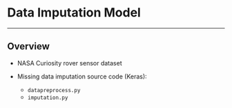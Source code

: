 # Data Imputation Model 
---

## Overview 
* NASA Curiosity rover sensor dataset

* Missing data imputation source code (Keras):
  - `datapreprocess.py`
  - `imputation.py`


